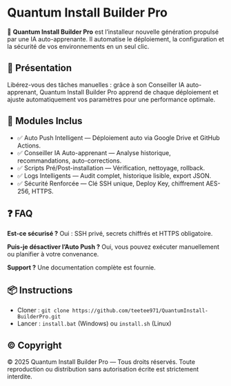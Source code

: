 
# Quantum Install Builder Pro

🚀 **Quantum Install Builder Pro** est l’installeur nouvelle génération propulsé par une IA auto-apprenante. Il automatise le déploiement, la configuration et la sécurité de vos environnements en un seul clic.

## 📌 Présentation
Libérez-vous des tâches manuelles : grâce à son Conseiller IA auto-apprenant, Quantum Install Builder Pro apprend de chaque déploiement et ajuste automatiquement vos paramètres pour une performance optimale.

## 🎯 Modules Inclus
- ✅ Auto Push Intelligent — Déploiement auto via Google Drive et GitHub Actions.
- ✅ Conseiller IA Auto-apprenant — Analyse historique, recommandations, auto-corrections.
- ✅ Scripts Pré/Post-installation — Vérification, nettoyage, rollback.
- ✅ Logs Intelligents — Audit complet, historique lisible, export JSON.
- ✅ Sécurité Renforcée — Clé SSH unique, Deploy Key, chiffrement AES-256, HTTPS.

## ❓ FAQ
**Est-ce sécurisé ?**
Oui : SSH privé, secrets chiffrés et HTTPS obligatoire.

**Puis-je désactiver l’Auto Push ?**
Oui, vous pouvez exécuter manuellement ou planifier à votre convenance.

**Support ?**
Une documentation complète est fournie.

## 📦 Instructions
- Cloner : `git clone https://github.com/teetee971/QuantumInstall-BuilderPro.git`
- Lancer : `install.bat` (Windows) ou `install.sh` (Linux)

## © Copyright
© 2025 Quantum Install Builder Pro — Tous droits réservés.
Toute reproduction ou distribution sans autorisation écrite est strictement interdite.
